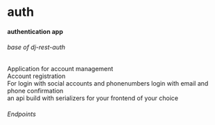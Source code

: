 # auth
#### authentication app
###### base of dj-rest-auth
Application for account management  
Account registration  
For login with social accounts and phonenumbers login with email and phone confirmation  
an api build with serializers for your frontend of your choice  

###### Endpoints